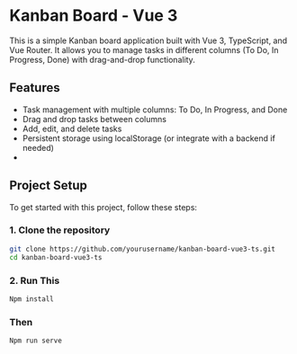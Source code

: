 # Kanban Board - Vue 3 

This is a simple Kanban board application built with Vue 3, TypeScript, and Vue Router. It allows you to manage tasks in different columns (To Do, In Progress, Done) with drag-and-drop functionality.

## Features

- Task management with multiple columns: To Do, In Progress, and Done
- Drag and drop tasks between columns
- Add, edit, and delete tasks
- Persistent storage using localStorage (or integrate with a backend if needed)
- 
## Project Setup

To get started with this project, follow these steps:

### 1. Clone the repository

```bash
git clone https://github.com/yourusername/kanban-board-vue3-ts.git
cd kanban-board-vue3-ts
```
### 2. Run This

```bash
Npm install
```
### Then


```bash
Npm run serve
```
